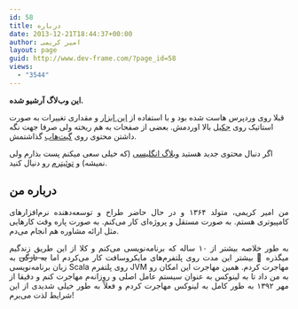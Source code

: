 ```yaml
---
id: 58
title: درباره
date: 2013-12-21T18:44:37+00:00
author: امیر کریمی
layout: page
guid: http://www.dev-frame.com/?page_id=58
views:
  - "3544"
---
```


**این وب‌لاگ آرشیو شده.**

قبلا روی وردپرس هاست شده بود و با استفاده از
<a href="https://wordpress.org/plugins/jekyll-exporter/">این ابزار</a>
و مقداری تغییرات به صورت استاتیک روی
<a href="https://jekyllrb.com/">جکیل</a>
بالا اوردمش. بعضی از صفحات به هم ریخته ولی صرفا جهت نگه داشتن محتوی روی 
<a href="github.com/">گیت‌هاب</a>
گذاشتمش.

اگر دنبال محتوی جدید هستید 
<a href="https://amirkarimi.me">وبلاگ انگلیسی</a>
(که خیلی سعی میکنم پست بذارم ولی نمیشه) و 
<a href="https://twitter.com/4m1rk">توئیترم</a>
رو دنیال کنید.

## درباره من

<p style="text-align: justify;">
  من امیر کریمی، متولد ۱۳۶۴ و در حال حاضر طراح و توسعه‌دهنده نرم‌افزارهای کامپیوتری هستم. به صورت مستقل و پروژه‌ای کار می‌کنم. به صورت پاره وقت کارهایی مثل ارائه مشاوره هم انجام می‌دم.
</p>

<p style="text-align: justify;">
  به طور خلاصه بیشتر از ۱۰ ساله که برنامه‌نویسی می‌کنم و کلا از این طریق زندگیم میگذره 🙂 بیشتر این مدت روی پلتفرم‌های مایکروسافت کار می‌کردم اما <del datetime="2014-08-07T08:40:45+00:00">به تازگی</del> به زبان برنامه‌نویسی Scala روی پلتفرم JVM مهاجرت کردم. همین مهاجرت این امکان رو به من داد تا به لینوکس به عنوان سیستم عامل اصلی و روزانه‌م مهاجرت کنم و دقیقا از مهر ۱۳۹۲ به طور کامل به لینوکس مهاجرت کردم و فعلاً به طور خیلی شدیدی از این شرایط لذت می‌برم!
</p>
